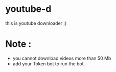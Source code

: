 # youtube-d



this is youtube downloader ;)



# Note :
* you cannot download videos more than 50 Mb
* add your Token bot to run the bot.
